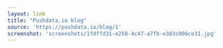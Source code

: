 ```yaml
---
layout: link
title: "Pushdata.io blog"
source: 'https://pushdata.io/blog/1'
screenshot: 'screenshots/1fdffd31-e258-4c47-a7fb-e383c006ce31.jpg'
---
```


